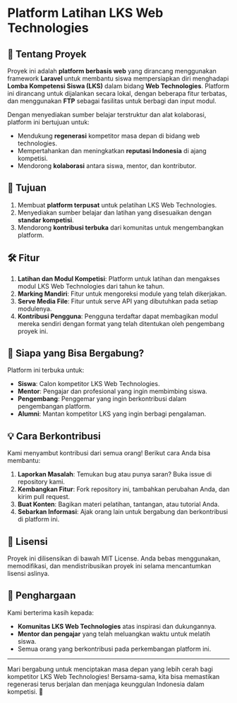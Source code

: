 # Platform Latihan LKS Web Technologies

## 🚀 Tentang Proyek
Proyek ini adalah **platform berbasis web** yang dirancang menggunakan framework **Laravel** untuk membantu siswa mempersiapkan diri menghadapi **Lomba Kompetensi Siswa (LKS)** dalam bidang **Web Technologies**. Platform ini dirancang untuk dijalankan secara lokal, dengan beberapa fitur terbatas, dan menggunakan **FTP** sebagai fasilitas untuk berbagi dan input modul.

Dengan menyediakan sumber belajar terstruktur dan alat kolaborasi, platform ini bertujuan untuk:

- Mendukung **regenerasi** kompetitor masa depan di bidang web technologies.
- Mempertahankan dan meningkatkan **reputasi Indonesia** di ajang kompetisi.
- Mendorong **kolaborasi** antara siswa, mentor, dan kontributor.

## 🎯 Tujuan
1. Membuat **platform terpusat** untuk pelatihan LKS Web Technologies.
2. Menyediakan sumber belajar dan latihan yang disesuaikan dengan **standar kompetisi**.
3. Mendorong **kontribusi terbuka** dari komunitas untuk mengembangkan platform.

## 🛠 Fitur
1. **Latihan dan Modul Kompetisi**: Platform untuk latihan dan mengakses modul LKS Web Technologies dari tahun ke tahun.
2. **Marking Mandiri**: Fitur untuk mengoreksi module yang telah dikerjakan.
3. **Serve Media File**: Fitur untuk serve API yang dibutuhkan pada setiap modulenya.
4. **Kontribusi Pengguna**: Pengguna terdaftar dapat membagikan modul mereka sendiri dengan format yang telah ditentukan oleh pengembang proyek ini.

## 👥 Siapa yang Bisa Bergabung?
Platform ini terbuka untuk:
- **Siswa**: Calon kompetitor LKS Web Technologies.
- **Mentor**: Pengajar dan profesional yang ingin membimbing siswa.
- **Pengembang**: Penggemar yang ingin berkontribusi dalam pengembangan platform.
- **Alumni**: Mantan kompetitor LKS yang ingin berbagi pengalaman.

## 💡 Cara Berkontribusi
Kami menyambut kontribusi dari semua orang! Berikut cara Anda bisa membantu:

1. **Laporkan Masalah**: Temukan bug atau punya saran? Buka issue di repository kami.
2. **Kembangkan Fitur**: Fork repository ini, tambahkan perubahan Anda, dan kirim pull request.
3. **Buat Konten**: Bagikan materi pelatihan, tantangan, atau tutorial Anda.
4. **Sebarkan Informasi**: Ajak orang lain untuk bergabung dan berkontribusi di platform ini.

## 📜 Lisensi
Proyek ini dilisensikan di bawah MIT License. Anda bebas menggunakan, memodifikasi, dan mendistribusikan proyek ini selama mencantumkan lisensi aslinya.

## 🌟 Penghargaan
Kami berterima kasih kepada:
- **Komunitas LKS Web Technologies** atas inspirasi dan dukungannya.
- **Mentor dan pengajar** yang telah meluangkan waktu untuk melatih siswa.
- Semua orang yang berkontribusi pada perkembangan platform ini.

---

Mari bergabung untuk menciptakan masa depan yang lebih cerah bagi kompetitor LKS Web Technologies! Bersama-sama, kita bisa memastikan regenerasi terus berjalan dan menjaga keunggulan Indonesia dalam kompetisi. 🚩